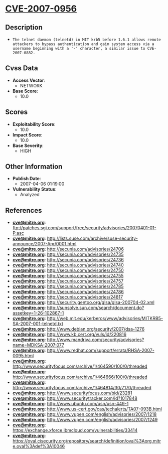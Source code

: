 
# [CVE-2007-0956](ftp://patches.sgi.com/support/free/security/advisories/20070401-01-P.asc)

## Description

- `The telnet daemon (telnetd) in MIT krb5 before 1.6.1 allows remote attackers to bypass authentication and gain system access via a username beginning with a '-' character, a similar issue to CVE-2007-0882.`

## Cvss Data

- **Access Vector**:
  - NETWORK
- **Base Score**:
  - 10.0

## Scores

- **Exploitability Score**:
  - 10.0
- **Impact Score**:
  - 10.0
- **Base Severity**:
  - HIGH

## Other Information

- **Publish Date**:
  - 2007-04-06 01:19:00
- **Vulnerability Status**:
  - Analyzed

## References

- **cve@mitre.org**: ftp://patches.sgi.com/support/free/security/advisories/20070401-01-P.asc
- **cve@mitre.org**: http://lists.suse.com/archive/suse-security-announce/2007-Apr/0001.html
- **cve@mitre.org**: http://secunia.com/advisories/24706
- **cve@mitre.org**: http://secunia.com/advisories/24735
- **cve@mitre.org**: http://secunia.com/advisories/24736
- **cve@mitre.org**: http://secunia.com/advisories/24740
- **cve@mitre.org**: http://secunia.com/advisories/24750
- **cve@mitre.org**: http://secunia.com/advisories/24755
- **cve@mitre.org**: http://secunia.com/advisories/24757
- **cve@mitre.org**: http://secunia.com/advisories/24785
- **cve@mitre.org**: http://secunia.com/advisories/24786
- **cve@mitre.org**: http://secunia.com/advisories/24817
- **cve@mitre.org**: http://security.gentoo.org/glsa/glsa-200704-02.xml
- **cve@mitre.org**: http://sunsolve.sun.com/search/document.do?assetkey=1-26-102867-1
- **cve@mitre.org**: http://web.mit.edu/kerberos/www/advisories/MITKRB5-SA-2007-001-telnetd.txt
- **cve@mitre.org**: http://www.debian.org/security/2007/dsa-1276
- **cve@mitre.org**: http://www.kb.cert.org/vuls/id/220816
- **cve@mitre.org**: http://www.mandriva.com/security/advisories?name=MDKSA-2007:077
- **cve@mitre.org**: http://www.redhat.com/support/errata/RHSA-2007-0095.html
- **cve@mitre.org**: http://www.securityfocus.com/archive/1/464590/100/0/threaded
- **cve@mitre.org**: http://www.securityfocus.com/archive/1/464666/100/0/threaded
- **cve@mitre.org**: http://www.securityfocus.com/archive/1/464814/30/7170/threaded
- **cve@mitre.org**: http://www.securityfocus.com/bid/23281
- **cve@mitre.org**: http://www.securitytracker.com/id?1017848
- **cve@mitre.org**: http://www.ubuntu.com/usn/usn-449-1
- **cve@mitre.org**: http://www.us-cert.gov/cas/techalerts/TA07-093B.html
- **cve@mitre.org**: http://www.vupen.com/english/advisories/2007/1218
- **cve@mitre.org**: http://www.vupen.com/english/advisories/2007/1249
- **cve@mitre.org**: https://exchange.xforce.ibmcloud.com/vulnerabilities/33414
- **cve@mitre.org**: https://oval.cisecurity.org/repository/search/definition/oval%3Aorg.mitre.oval%3Adef%3A10046
